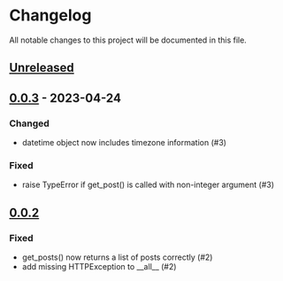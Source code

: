 # Changelog

All notable changes to this project will be documented in this file.

## [Unreleased]

## [0.0.3] - 2023-04-24

### Changed

- datetime object now includes timezone information (#3)

### Fixed

- raise TypeError if get_post() is called with non-integer argument (#3)

## [0.0.2]

### Fixed

- get_posts() now returns a list of posts correctly (#2)
- add missing HTTPException to \_\_all\_\_ (#2)

[unreleased]: https://github.com/ItsRqtl/cbmc.py/compare/v0.0.3...HEAD
[0.0.3]: https://github.com/ItsRqtl/cbmc.py/compare/v0.0.2...v0.0.3
[0.0.2]: https://github.com/ItsRqtl/cbmc.py/releases/tag/v0.0.2
